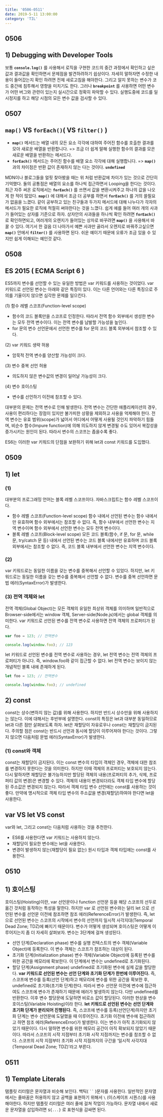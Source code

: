 ```yaml
---
title: '0506-0511'
date: 2019-5-11 13:00:00
category: 'TIL'
---
```

## 0506
## 1) Debugging with Developer Tools
 보통 **`console.log()`** 를 사용해서 로직을 구현한 코드의 중간 과정에서 확인하고 싶은 값과 결과값을 확인하면서 문제점을 발견하려하기 쉽상이다. 자세히 말하자면 수정한 내용이 들어갔는지 확인 하려면 전체 새로고침을 해야한다. 그리고 알지 못하는 변수가 코드 중간에 침투해서 영향을 미치기도 한다. 그러나 **`breakpoint`** 를 사용하면 어떤 변수가 어떤 버그와 관련이 있는지 실시간으로 정확히 파악할 수 있다. 실행도중에 코드를 일시정지를 하고 해당 시점의 모든 변수 값을 검사할 수 있다. 
## 0507
## `map()` VS `forEach()`( VS `filter()` )
- **`map()`** 메서드는 배열 내의 모든 요소 각각에 대하여 주어진 함수를 호출한 결과를 모아 새로운 배열을 반환합니다. 
=> 조금 더 쉽게 말해 실행한 함수의 결과를 모은 새로운 배열을 반환하는 메서드다.
- **`forEach()`** 메서드는 주어진 함수를 배열 요소 각각에 대해 실행합니다.
=> **`map()`** 과의 차이점은 반환 값이 존재하지 않는 다는 것이다.  **`undefined`**

 MDN이나 블로그들을 얼핏 찾아봤을 때는 위 처럼 반환값에 차이가 있는 것으로 간단히 기억했다. 둘의 공통점은 배열의 요소를 하나씩 접근하면서 Looping을 한다는 것이다. 최근 자주 써온 로직에서는 **`forEach()`** 를 쓰면서 값을 변환시켜주고 하나의 값을 나오게 한 적이 많았다. **`map()`** 에 대해서 조금 더 공부를 하면서  **`forEach()`** 를 거의 쓸필요가 없음을 느겼다. 같이 공부하고 있는 친구들과 두가지 메서드에 대해 나누다가 각자의 메서드가 필요한 로직에 적절히 써야한다는 것을 느꼈다.
 쉽게 예를 들어 여러 개의 사과가 들어있는 상자를 기준으로 하자. 상자안의 사과들을 하나씩 확인 하려면 **`forEach()`** 로 확인하면되고, 여러개의 오렌지가 들어있는 상자로 바꾸려면 **`map()`** 을 사용해서 바꿀 수 있다. 여기서 한 걸음 더 나아가서 예쁜 사과만 골라서 오렌지로 바꿔주고싶으면 **`map()`** 안에서 **`filter()`** 를 사용하면 된다. 쉬운 예이기 때문에 오류가 조금 있을 수 있지만 쉽게 이해되는 예인것 같다.

## 0508
## ES 2015 ( ECMA Script 6 )
ES5까지 변수를 선언할 수 있는 유일한 방법은 var 키워드를 사용하는 것이었다. var 키워드로 선언된 변수는 아래와 같은 특징이 있다. 이는 다른 언어와는 다른 특징으로 주의를 기울이지 않으면 심각한 문제를 일으킨다.

(1) 함수 레벨 스코프(Function-level scope)
- 함수의 코드 블록만을 스코프로 인정한다. 따라서 전역 함수 외부에서 생성한 변수는 모두 전역 변수이다. 이는 전역 변수를 남발할 가능성을 높인다.
- for 문의 변수 선언문에서 선언한 변수를 for 문의 코드 블록 외부에서 참조할 수 있다.

(2) var 키워드 생략 허용
- 암묵적 전역 변수를 양산할 가능성이 크다.

(3) 변수 중복 선언 허용
- 의도하지 않은 변수값의 변경이 일어날 가능성이 크다.

(4) 변수 호이스팅
- 변수를 선언하기 이전에 참조할 수 있다.

대부분의 문제는 전역 변수로 인해 발생한다. 전역 변수는 간단한 애플리케이션의 경우, 사용이 편리하다는 장점이 있지만 불가피한 상황을 제외하고 사용을 억제해야 한다. 전역 변수는 유효 범위(scope)가 넓어서 어디에서 어떻게 사용될 것인지 파악하기 힘들며, 비순수 함수(Impure function)에 의해 의도하지 않게 변경될 수도 있어서 복잡성을 증가시키는 원인이 된다. 따라서 변수의 스코프는 좁을수록 좋다.

ES6는 이러한 var 키워드의 단점을 보완하기 위해 let과 const 키워드를 도입했다.

## 0509
## 1) let
### (1) 
대부분의 프로그래밍 언어는 블록 레벨 스코프이다. 자바스크립트는 함수 레벨 스코프이다. 
- 함수 레벨 스코프(Function-level scope)
함수 내에서 선언된 변수는 함수 내에서만 유효하며 함수 외부에서는 참조할 수 없다. 즉, 함수 내부에서 선언한 변수는 지역 변수이며 함수 외부에서 선언한 변수는 모두 전역 변수이다.
- 블록 레벨 스코프(Block-level scope)
모든 코드 블록(함수, if 문, for 문, while 문, try/catch 문 등) 내에서 선언된 변수는 코드 블록 내에서만 유효하며 코드 블록 외부에서는 참조할 수 없다. 즉, 코드 블록 내부에서 선언한 변수는 지역 변수이다.

### (2)
var 키워드로는 동일한 이름을 갖는 변수를 중복해서 선언할 수 있었다. 하지만, let 키워드로는 동일한 이름을 갖는 변수를 중복해서 선언할 수 없다. 변수를 중복 선언하면 문법 에러(SyntaxError)가 발생한다.

### (3) 전역 객체와 let
전역 객체(Global Object)는 모든 객체의 유일한 최상위 객체를 의미하며 일반적으로 Browser-side에서는 window 객체, Server-side(Node.js)에서는 global 객체를 의미한다. var 키워드로 선언된 변수를 전역 변수로 사용하면 전역 객체의 프로퍼티가 된다.
```js
var foo = 123; // 전역변수

console.log(window.foo); // 123
```
let 키워드로 선언된 변수를 전역 변수로 사용하는 경우, let 전역 변수는 전역 객체의 프로퍼티가 아니다. 즉, window.foo와 같이 접근할 수 없다. let 전역 변수는 보이지 않는 개념적인 블록 내에 존재하게 된다.
```js
let foo = 123; // 전역변수

console.log(window.foo); // undefined
```
## 2) const
const는 상수(변하지 않는 값)를 위해 사용한다. 하지만 반드시 상수만을 위해 사용하지는 않는다. 이에 대해서는 후반부에 설명한다. const의 특징은 let과 대부분 동일하므로 let과 다른 점만 살펴보도록 하자. let은 재할당이 자유로우나 const는 재할당이 금지된다. 주의할 점은 const는 반드시 선언과 동시에 할당이 이루어져야 한다는 것이다. 그렇지 않으면 다음처럼 문법 에러(SyntaxError)가 발생한다.
### (1) const와 객체
const는 재할당이 금지된다. 이는 const 변수의 타입이 객체인 경우, 객체에 대한 참조를 변경하지 못한다는 것을 의미한다. 하지만 이때 객체의 프로퍼티는 보호되지 않는다. 다시 말하자면 재할당은 불가능하지만 할당된 객체의 내용(프로퍼티의 추가, 삭제, 프로퍼티 값의 변경)은 변경할 수 있다.
객체의 내용이 변경되더라도 객체 타입 변수에 할당된 주소값은 변경되지 않는다. 따라서 객체 타입 변수 선언에는 const를 사용하는 것이 좋다. 만약에 명시적으로 객체 타입 변수의 주소값을 변경(재할당)하여야 한다면 let을 사용한다.
## var VS let VS const
var와 let, 그리고 const는 다음처럼 사용하는 것을 추천한다.
- ES6를 사용한다면 var 키워드는 사용하지 않는다.
- 재할당이 필요한 변수에는 let을 사용한다.
- 변경이 발생하지 않는(재할당이 필요 없는) 원시 타입과 객체 타입에는 const를 사용한다.

## 0510
## 1) 호이스팅
호이스팅(Hoisting)이란, var 선언문이나 function 선언문 등을 해당 스코프의 선두로 옮긴 것처럼 동작하는 특성을 말한다. 하지만 var 로 선언된 변수와는 달리 let 으로 선언된 변수를 선언문 이전에 참조하면 참조 에러(ReferenceError)가 발생한다. 즉, let 으로 선언된 변수는 스코프의 시작에서 변수의 선언까지 일시적 사각지대(Temporal Dead Zone; TDZ)에 빠지기 때문이다.
 변수가 어떻게 생성되며 호이스팅은 어떻게 이루어지는지 좀 더 자세히 살펴보자. 변수는 3단계에 걸쳐 생성된다.
- 선언 단계(Declaration phase)
변수를 실행 컨텍스트의 변수 객체(Variable Object)에 등록한다. 이 변수 객체는 스코프가 참조하는 대상이 된다.
- 초기화 단계(Initialization phase)
변수 객체(Variable Object)에 등록된 변수를 위한 공간을 메모리에 확보한다. 이 단계에서 변수는 undefined로 초기화된다.
- 할당 단계(Assignment phase)
undefined로 초기화된 변수에 실제 값을 할당한다.
**var 키워드로 선언된 변수는 선언 단계와 초기화 단계가 한번에 이루어진다.** 즉, 스코프에 변수를 등록(선언 단계)하고 메모리에 변수를 위한 공간을 확보한 후, undefined로 초기화(초기화 단계)한다. 따라서 변수 선언문 이전에 변수에 접근하여도 스코프에 변수가 존재하기 때문에 에러가 발생하지 않는다. 다만 undefined를 반환한다. 이후 변수 할당문에 도달하면 비로소 값이 할당된다. 이러한 현상을 변수 호이스팅(Variable Hoisting)이라 한다.
**let 키워드로 선언된 변수는 선언 단계와 초기화 단계가 분리되어 진행된다.** 즉, 스코프에 변수를 등록(선언단계)하지만 초기화 단계는 변수 선언문에 도달했을 때 이루어진다. 초기화 이전에 변수에 접근하려고 하면 참조 에러(ReferenceError)가 발생한다. 이는 변수가 아직 초기화되지 않았기 때문이다. 다시 말하면 변수를 위한 메모리 공간이 아직 확보되지 않았기 때문이다. 따라서 스코프의 시작 지점부터 초기화 시작 지점까지는 변수를 참조할 수 없다. 스코프의 시작 지점부터 초기화 시작 지점까지의 구간을 ‘일시적 사각지대(Temporal Dead Zone; TDZ)’라고 부른다.

## 0511
## 1) Template Literals
탬플릿 리터럴은 문자열과 비슷해 보인다. 백틱( ` `` ` )문자를 사용한다. 일반적인 문자열에서는  줄바꿈은 허용하지 않고 공백을 표현하기 위해서 `\` (이스케이프 시퀀스)를 사용해야한다. 하지만 탬플릿 리터럴은 여러 줄에 걸쳐 작업이 가능하다. 
문자열 내에서 새로운 문자열을 삽입하려면 `${...}` 로 표현식을 감싸면 된다.

